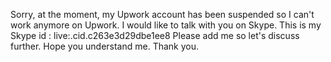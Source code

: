 Sorry, at the moment, my Upwork account has been suspended so I can't work anymore on Upwork.
I would like to talk with you on Skype.
This is my Skype id : live:.cid.c263e3d29dbe1ee8
Please add me so let's discuss further.
Hope you understand me.
Thank you.

